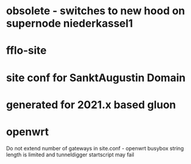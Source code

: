 # obsolete - switches to new hood on supernode niederkassel1
# fflo-site
# site conf for SanktAugustin Domain
# generated for 2021.x based gluon
# openwrt

Do not extend number of gateways in site.conf  - openwrt busybox string length is limited and tunneldigger startscript may fail
